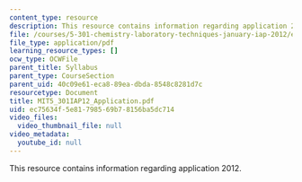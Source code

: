 ```yaml
---
content_type: resource
description: This resource contains information regarding application 2012.
file: /courses/5-301-chemistry-laboratory-techniques-january-iap-2012/ec75634f5e81798569b78156ba5dc714_MIT5_301IAP12_Application.pdf
file_type: application/pdf
learning_resource_types: []
ocw_type: OCWFile
parent_title: Syllabus
parent_type: CourseSection
parent_uid: 40c09e61-eca8-89ea-dbda-8548c8281d7c
resourcetype: Document
title: MIT5_301IAP12_Application.pdf
uid: ec75634f-5e81-7985-69b7-8156ba5dc714
video_files:
  video_thumbnail_file: null
video_metadata:
  youtube_id: null
---
```

This resource contains information regarding application 2012.

